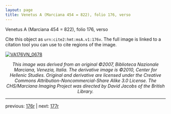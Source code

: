 ```yaml
---
layout: page
title: Venetus A (Marciana 454 = 822), folio 176, verso
---
```


Venetus A (Marciana 454 = 822), folio 176, verso

Cite this object as `urn:cite2:hmt:msA.v1:176v`.  The full image is linked to a citation tool you can use to cite regions of the image.

[![VA176VN_0678](http://www.homermultitext.org/iipsrv?IIIF=/project/homer/pyramidal/deepzoom/hmt/vaimg/2017a/VA176VN_0678.tif/full/800,/0/default.jpg)](http://www.homermultitext.org/ict2/?urn=urn:cite2:hmt:vaimg.2017a:VA176VN_0678) 

<p style="text-align: center; font-style: italic;">This image was derived from an original ©2007, Biblioteca Nazionale Marciana, Venezia, Italia. The derivative image is ©2010, Center for Hellenic Studies. Original and derivative are licensed under the Creative Commons Attribution-Noncommercial-Share Alike 3.0 License. The CHS/Marciana Imaging Project was directed by David Jacobs of the British Library.</p>

---

previous: [176r](../176r/) | next: [177r](../177r/)